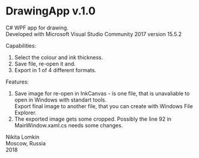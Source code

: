 # DrawingApp v.1.0
C# WPF app for drawing. <br>
Developed with Microsoft Visual Studio Community 2017 version 15.5.2

Capabilities:
1. Select the colour and ink thickness.
2. Save file, re-open it and.
3. Export in 1 of 4 different formats.

Features:
1. Save image for re-open in InkCanvas - is one file, that is unavaliable to open in Windows with standart tools. <br>
   Export final image to another file, that you can create with Windows File Explorer.
2. The exported image gets some cropped. Possibly the line 92 in MainWindow.xaml.cs needs some changes.

Nikita Lomkin <br>
Moscow, Russia  <br>
2018
